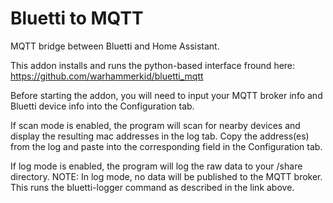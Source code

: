 # Bluetti to MQTT

MQTT bridge between Bluetti and Home Assistant.

This addon installs and runs the python-based interface fround here: https://github.com/warhammerkid/bluetti_mqtt

Before starting the addon, you will need to input your MQTT broker info and Bluetti device info into the Configuration tab.

If scan mode is enabled, the program will scan for nearby devices and display the resulting mac addresses in the log tab.  Copy the address(es) from the log and paste into the corresponding field in the Configuration tab.

If log mode is enabled, the program will log the raw data to your /share directory.  NOTE:  In log mode, no data will be published to the MQTT broker.  This runs the bluetti-logger command as described in the link above.
